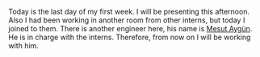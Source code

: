 Today is the last day of my first week. I will be presenting this afternoon. Also I had been working in another room from other interns,  but today I joined to them. There is another engineer here, his name is [Mesut Aygün](https://www.linkedin.com/in/mesut-aygun-b96027a0/?ppe=1). He is in charge with the interns. Therefore, from now on I will be working with him.
